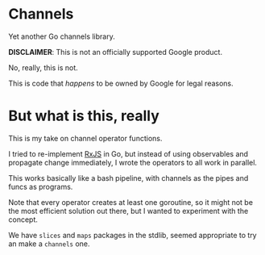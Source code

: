 # Channels

Yet another Go channels library.

**DISCLAIMER**: This is not an officially supported Google product.

No, really, this is not.

This is code that *happens* to be owned by Google for legal reasons.

# But what is this, really

This is my take on channel operator functions.

I tried to re-implement [RxJS](https://rxjs.dev/guide/operators) in Go, but
instead of using observables and propagate change immediately, I wrote the
operators to all work in parallel.

This works basically like a bash pipeline, with channels as the pipes and funcs
as programs.

Note that every operator creates at least one goroutine, so it might not be the most
efficient solution out there, but I wanted to experiment with the concept.

We have `slices` and `maps` packages in the stdlib, seemed appropriate to try an
make a `channels` one.